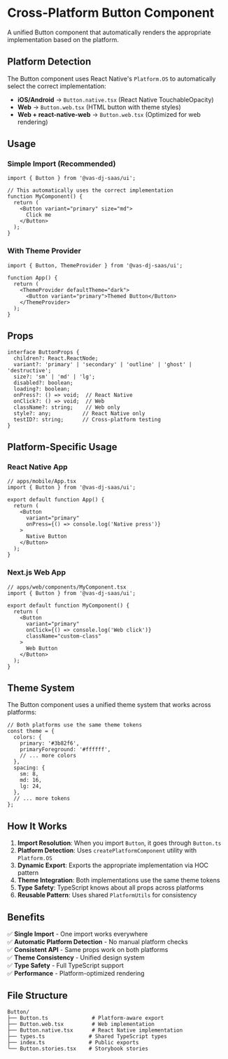 # Cross-Platform Button Component

A unified Button component that automatically renders the appropriate implementation based on the platform.

## Platform Detection

The Button component uses React Native's `Platform.OS` to automatically select the correct implementation:

- **iOS/Android** → `Button.native.tsx` (React Native TouchableOpacity)
- **Web** → `Button.web.tsx` (HTML button with theme styles)
- **Web + react-native-web** → `Button.web.tsx` (Optimized for web rendering)

## Usage

### Simple Import (Recommended)

```tsx
import { Button } from '@vas-dj-saas/ui';

// This automatically uses the correct implementation
function MyComponent() {
  return (
    <Button variant="primary" size="md">
      Click me
    </Button>
  );
}
```

### With Theme Provider

```tsx
import { Button, ThemeProvider } from '@vas-dj-saas/ui';

function App() {
  return (
    <ThemeProvider defaultTheme="dark">
      <Button variant="primary">Themed Button</Button>
    </ThemeProvider>
  );
}
```

## Props

```tsx
interface ButtonProps {
  children?: React.ReactNode;
  variant?: 'primary' | 'secondary' | 'outline' | 'ghost' | 'destructive';
  size?: 'sm' | 'md' | 'lg';
  disabled?: boolean;
  loading?: boolean;
  onPress?: () => void;  // React Native
  onClick?: () => void;  // Web
  className?: string;    // Web only
  style?: any;          // React Native only
  testID?: string;      // Cross-platform testing
}
```

## Platform-Specific Usage

### React Native App
```tsx
// apps/mobile/App.tsx
import { Button } from '@vas-dj-saas/ui';

export default function App() {
  return (
    <Button 
      variant="primary" 
      onPress={() => console.log('Native press')}
    >
      Native Button
    </Button>
  );
}
```

### Next.js Web App
```tsx
// apps/web/components/MyComponent.tsx
import { Button } from '@vas-dj-saas/ui';

export default function MyComponent() {
  return (
    <Button 
      variant="primary" 
      onClick={() => console.log('Web click')}
      className="custom-class"
    >
      Web Button
    </Button>
  );
}
```

## Theme System

The Button component uses a unified theme system that works across platforms:

```tsx
// Both platforms use the same theme tokens
const theme = {
  colors: {
    primary: '#3b82f6',
    primaryForeground: '#ffffff',
    // ... more colors
  },
  spacing: {
    sm: 8,
    md: 16,
    lg: 24,
  },
  // ... more tokens
};
```

## How It Works

1. **Import Resolution**: When you import `Button`, it goes through `Button.ts`
2. **Platform Detection**: Uses `createPlatformComponent` utility with `Platform.OS`
3. **Dynamic Export**: Exports the appropriate implementation via HOC pattern
4. **Theme Integration**: Both implementations use the same theme tokens
5. **Type Safety**: TypeScript knows about all props across platforms
6. **Reusable Pattern**: Uses shared `PlatformUtils` for consistency

## Benefits

✅ **Single Import** - One import works everywhere  
✅ **Automatic Platform Detection** - No manual platform checks  
✅ **Consistent API** - Same props work on both platforms  
✅ **Theme Consistency** - Unified design system  
✅ **Type Safety** - Full TypeScript support  
✅ **Performance** - Platform-optimized rendering  

## File Structure

```
Button/
├── Button.ts              # Platform-aware export
├── Button.web.tsx         # Web implementation  
├── Button.native.tsx      # React Native implementation
├── types.ts              # Shared TypeScript types
├── index.ts              # Public exports
└── Button.stories.tsx    # Storybook stories
```